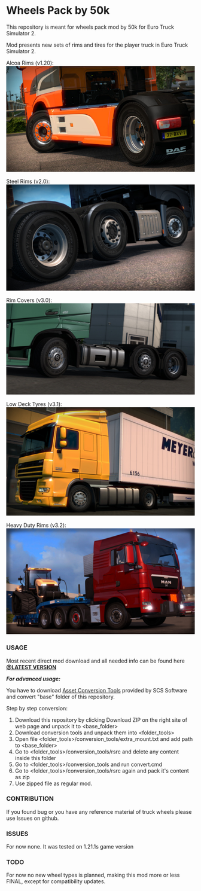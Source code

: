 # Wheels Pack by 50k

This repository is meant for wheels pack mod by 50k for Euro Truck Simulator 2.

Mod presents new sets of rims and tires for the player truck in Euro Truck Simulator 2.

Alcoa Rims (v1.20):
![](/preview/promo_120.jpg?raw=true "1.20 promo")

Steel Rims (v2.0):
![](/preview/promo_2_0.jpg?raw=true "2.0 promo")

Rim Covers (v3.0):
![](/preview/promo_3_0.jpg?raw=true "3.0 promo")

Low Deck Tyres (v3.1):
![](/preview/promo_3_1.jpg?raw=true "3.1 promo")

Heavy Duty Rims (v3.2):
![](/preview/promo_3_2_2.jpg?raw=true "3.2 second promo")


### USAGE

Most recent direct mod download and all needed info can be found here 
**[@LATEST VERSION](../../releases/latest)**

***For advanced usage:***

You have to download [Asset Conversion Tools](http://eurotrucksimulator2.com/conversion_tools.php#what-are-conversion-tools) provided by SCS Software and convert "base" folder of this repository.

Step by step conversion:

1. Download this repository by clicking Download ZIP on the right site of web page and unpack it to \<base_folder>
2. Download conversion tools and unpack them into \<folder_tools>
3. Open file \<folder_tools>/conversion_tools/extra_mount.txt and add path to \<base_folder>
4. Go to \<folder_tools>/conversion_tools/rsrc and delete any content inside this folder
5. Go to \<folder_tools>/conversion_tools and run convert.cmd
6. Go to \<folder_tools>/conversion_tools/rsrc again and pack it's content as zip
7. Use zipped file as regular mod.


### CONTRIBUTION

If you found bug or you have any reference material of truck wheels please use Issues on github.


### ISSUES

For now none. It was tested on 1.21.1s game version


### TODO

For now no new wheel types is planned, making this mod more or less FINAL,
except for compatibility updates.
